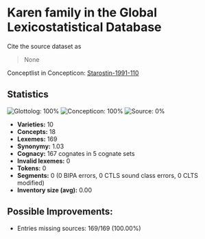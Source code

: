 # Karen family in the Global Lexicostatistical Database

Cite the source dataset as

> None

Conceptlist in Concepticon: [Starostin-1991-110](http://concepticon.clld.org/contributions/Starostin-1991-110)

## Statistics



![Glottolog: 100%](https://img.shields.io/badge/Glottolog-100%25-brightgreen.svg "Glottolog: 100%")
![Concepticon: 100%](https://img.shields.io/badge/Concepticon-100%25-brightgreen.svg "Concepticon: 100%")
![Source: 0%](https://img.shields.io/badge/Source-0%25-red.svg "Source: 0%")

- **Varieties:** 10
- **Concepts:** 18
- **Lexemes:** 169
- **Synonymy:** 1.03
- **Cognacy:** 167 cognates in 5 cognate sets
- **Invalid lexemes:** 0
- **Tokens:** 0
- **Segments:** 0 (0 BIPA errors, 0 CTLS sound class errors, 0 CLTS modified)
- **Inventory size (avg):** 0.00

## Possible Improvements:



- Entries missing sources: 169/169 (100.00%)